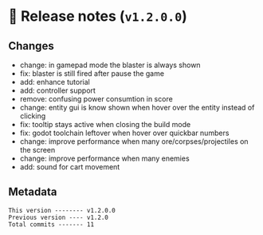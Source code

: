 # 🎁 Release notes (`v1.2.0.0`)

## Changes
- change: in gamepad mode the blaster is always shown
- fix: blaster is still fired after pause the game
- add: enhance tutorial
- add: controller support
- remove: confusing power consumtion in score
- change: entity gui is know shown when hover over the entity instead of clicking
- fix: tooltip stays active when closing the build mode
- fix: godot toolchain leftover when hover over quickbar numbers
- change: improve performance when many ore/corpses/projectiles on the screen
- change: improve performance when many enemies
- add: sound for cart movement

## Metadata
```
This version -------- v1.2.0.0
Previous version ---- v1.2.0
Total commits ------- 11
```
